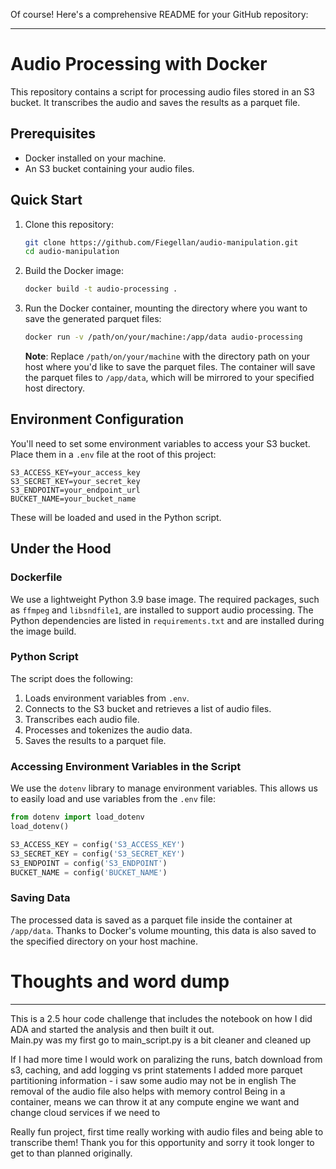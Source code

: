 Of course! Here's a comprehensive README for your GitHub repository:

---

# Audio Processing with Docker

This repository contains a script for processing audio files stored in an S3 bucket. It transcribes the audio and saves the results as a parquet file.

## Prerequisites

- Docker installed on your machine.
- An S3 bucket containing your audio files.

## Quick Start

1. Clone this repository:
    ```bash
    git clone https://github.com/Fiegellan/audio-manipulation.git
    cd audio-manipulation
    ```

2. Build the Docker image:
    ```bash
    docker build -t audio-processing .
    ```

3. Run the Docker container, mounting the directory where you want to save the generated parquet files:
    ```bash
    docker run -v /path/on/your/machine:/app/data audio-processing
    ```

    **Note**: Replace `/path/on/your/machine` with the directory path on your host where you'd like to save the parquet files. The container will save the parquet files to `/app/data`, which will be mirrored to your specified host directory.

## Environment Configuration

You'll need to set some environment variables to access your S3 bucket. Place them in a `.env` file at the root of this project:

```
S3_ACCESS_KEY=your_access_key
S3_SECRET_KEY=your_secret_key
S3_ENDPOINT=your_endpoint_url
BUCKET_NAME=your_bucket_name
```

These will be loaded and used in the Python script.

## Under the Hood

### Dockerfile

We use a lightweight Python 3.9 base image. The required packages, such as `ffmpeg` and `libsndfile1`, are installed to support audio processing. The Python dependencies are listed in `requirements.txt` and are installed during the image build.

### Python Script

The script does the following:

1. Loads environment variables from `.env`.
2. Connects to the S3 bucket and retrieves a list of audio files.
3. Transcribes each audio file.
4. Processes and tokenizes the audio data.
5. Saves the results to a parquet file.

### Accessing Environment Variables in the Script

We use the `dotenv` library to manage environment variables. This allows us to easily load and use variables from the `.env` file:

```python
from dotenv import load_dotenv
load_dotenv()

S3_ACCESS_KEY = config('S3_ACCESS_KEY')
S3_SECRET_KEY = config('S3_SECRET_KEY')
S3_ENDPOINT = config('S3_ENDPOINT')
BUCKET_NAME = config('BUCKET_NAME')
```

### Saving Data

The processed data is saved as a parquet file inside the container at `/app/data`. Thanks to Docker's volume mounting, this data is also saved to the specified directory on your host machine.

# Thoughts and word dump


---

This is a 2.5 hour code challenge that includes the notebook on how I did ADA and started the analysis and then built it out.  
Main.py was my first go to
main_script.py is a bit cleaner and cleaned up

If I had more time I would work on paralizing the runs, batch download from s3, caching, and add logging vs print statements
I added more parquet partitioning information - i saw some audio may not be in english
The removal of the audio file also helps with memory control
Being in a container, means we can throw it at any compute engine we want and change cloud services if we need to

Really fun project, first time really working with audio files and being able to transcribe them!  Thank you for this opportunity and sorry it took longer to get to than planned originally.